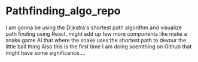 # Pathfinding_algo_repo
I am gonna be using the Dijkstra's shortest path algorithm and visualize path finding using React, might add up few more components like make a snake game AI that where the snake uses the shortest path to devour the little ball thing
Also this is the first time I am doing soemthing on Github that might have some significance....
